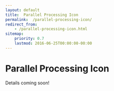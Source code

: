 ```yaml
---
layout: default
title:  Parallel Processing Icon
permalink:  /parallel-processing-icon/
redirect_from: 
    - /parallel-processing-icon.html
sitemap: 
    priority: 0.7
    lastmod: 2016-06-25T00:00:00-00:00
---
```


# <i class="fa fa-circle"></i> Parallel Processing Icon
Details coming soon!
